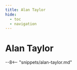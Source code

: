 ```yaml
---
title: Alan Taylor
hide:
  - toc
  - navigation 
---
```


# Alan Taylor

<!--
**ddmmmyyyy — ddmmmyyyy**
-->

--8<-- "snippets/alan-taylor.md"
